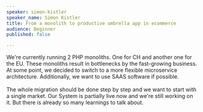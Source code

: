 ```yaml
---
speaker: simon-kistler
speaker_name: Simon Kistler
title: From a monolith to productive umbrella app in ecommerce
audience: Beginner
published: false

---
```

<p>We're currently running 2 PHP monoliths. One for CH and another one for the EU. These monoliths result in bottlenecks by the fast-growing business. At some point, we decided to switch to a more flexible microservice architecture. Additionally, we want to use SAAS software if possible. <br /><br />The whole migration should be done step by step and we want to start with a single market. Our System is partially live now and we're still working on it. But there is already so many learnings to talk about.</p>
